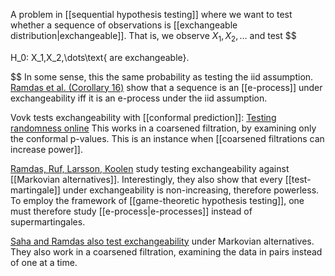 A problem in [[sequential hypothesis testing]] where we want to test whether a sequence of observations is [[exchangeable distribution|exchangeable]]. That is, we observe $X_1,X_2,\dots$ and test 
$$

H_0: X_1,X_2,\dots\text{ are exchangeable}.

$$
In some sense, this the same probability as testing the iid assumption. [Ramdas et al. (Corollary 16)](http://www.maths.lse.ac.uk/Personal/jruf/papers/shafer.pdf) show that a sequence is an [[e-process]] under exchangeability iff it is an e-process under the iid assumption. 

Vovk tests exchangeability with [[conformal prediction]]: [Testing randomness online](https://pure.royalholloway.ac.uk/ws/portalfiles/portal/39327896/authors_accepted_manuscript.pdf) This works in a coarsened filtration, by examining only the conformal p-values. This is an instance when [[coarsened filtrations can increase power]]. 

[Ramdas, Ruf, Larsson, Koolen](http://www.maths.lse.ac.uk/Personal/jruf/papers/shafer.pdf) study testing exchangeability against [[Markovian alternatives]]. Interestingly, they also show that every [[test-martingale]] under exchangeability is non-increasing, therefore powerless. To employ the framework of [[game-theoretic hypothesis testing]], one must therefore study [[e-process|e-processes]] instead of supermartingales. 

[Saha and Ramdas also test exchangeability](https://proceedings.mlr.press/v238/saha24b/saha24b.pdf) under Markovian alternatives. They also work in a coarsened filtration, examining the data in pairs instead of one at a time. 

